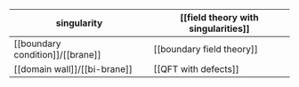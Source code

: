 


| singularity | [[field theory with singularities]] |
|--|--|
| [[boundary condition]]/[[brane]] | [[boundary field theory]] |
| [[domain wall]]/[[bi-brane]] | [[QFT with defects]] |
